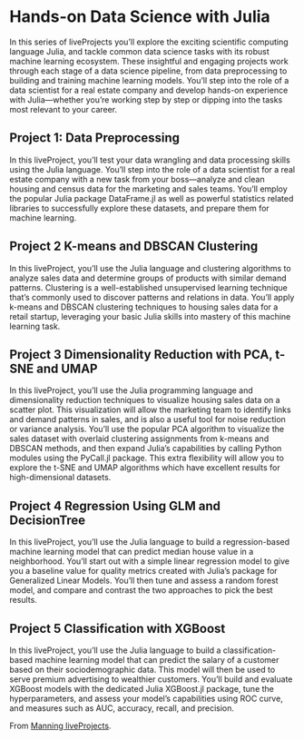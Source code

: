 # Hands-on Data Science with Julia

In this series of liveProjects you’ll explore the exciting scientific computing language Julia, and tackle common data science tasks with its robust machine learning ecosystem. These insightful and engaging projects work through each stage of a data science pipeline, from data preprocessing to building and training machine learning models. You’ll step into the role of a data scientist for a real estate company and develop hands-on experience with Julia—whether you’re working step by step or dipping into the tasks most relevant to your career.

## Project 1: Data Preprocessing

In this liveProject, you’ll test your data wrangling and data processing skills using the Julia language. You’ll step into the role of a data scientist for a real estate company with a new task from your boss—analyze and clean housing and census data for the marketing and sales teams. You’ll employ the popular Julia package DataFrame.jl as well as powerful statistics related libraries to successfully explore these datasets, and prepare them for machine learning.

## Project 2 K-means and DBSCAN Clustering

In this liveProject, you’ll use the Julia language and clustering algorithms to analyze sales data and determine groups of products with similar demand patterns. Clustering is a well-established unsupervised learning technique that’s commonly used to discover patterns and relations in data. You’ll apply k-means and DBSCAN clustering techniques to housing sales data for a retail startup, leveraging your basic Julia skills into mastery of this machine learning task.

## Project 3 Dimensionality Reduction with PCA, t-SNE and UMAP

In this liveProject, you’ll use the Julia programming language and dimensionality reduction techniques to visualize housing sales data on a scatter plot. This visualization will allow the marketing team to identify links and demand patterns in sales, and is also a useful tool for noise reduction or variance analysis. You’ll use the popular PCA algorithm to visualize the sales dataset with overlaid clustering assignments from k-means and DBSCAN methods, and then expand Julia’s capabilities by calling Python modules using the PyCall.jl package. This extra flexibility will allow you to explore the t-SNE and UMAP algorithms which have excellent results for high-dimensional datasets.

## Project 4 Regression Using GLM and DecisionTree

In this liveProject, you’ll use the Julia language to build a regression-based machine learning model that can predict median house value in a neighborhood. You’ll start out with a simple linear regression model to give you a baseline value for quality metrics created with Julia’s package for Generalized Linear Models. You’ll then tune and assess a random forest model, and compare and contrast the two approaches to pick the best results.

## Project 5 Classification with XGBoost

In this liveProject, you’ll use the Julia language to build a classification-based machine learning model that can predict the salary of a customer based on their sociodemographic data. This model will then be used to serve premium advertising to wealthier customers. You’ll build and evaluate XGBoost models with the dedicated Julia XGBoost.jl package, tune the hyperparameters, and assess your model’s capabilities using ROC curve, and measures such as AUC, accuracy, recall, and precision.

From [Manning liveProjects](https://www.manning.com/liveprojectseries/data-science-with-julia-ser).
